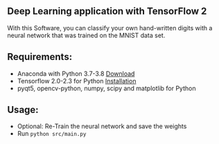 ## Deep Learning application with TensorFlow 2

With this Software, you can classify your own hand-written digits with a neural network that was trained on the MNIST data set.

## Requirements:
  * Anaconda with Python 3.7-3.8 [Download](https://www.anaconda.com/download/)
  * Tensorflow 2.0-2.3 for Python [Installation](https://www.tensorflow.org/install/)
  * pyqt5, opencv-python, numpy, scipy and matplotlib for Python

## Usage:
  * Optional: Re-Train the neural network and save the weights
  * Run ```python src/main.py```
